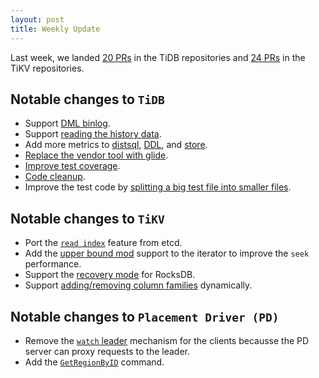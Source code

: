 ```yaml
---
layout: post
title: Weekly Update
---
```


Last week, we landed [20 PRs](https://github.com/pingcap/tidb/pulls?utf8=%E2%9C%93&q=is%3Apr%20is%3Amerged%20merged%3A2016-09-19..2016-09-25%20) in the TiDB repositories and [24 PRs](https://github.com/search?utf8=%E2%9C%93&q=repo%3Apingcap%2Ftikv+repo%3Apingcap%2Fpd+is%3Apr+is%3Amerged+merged%3A2016-09-19..2016-09-25&type=Issues&ref=searchresults) in the TiKV repositories.

## Notable changes to `TiDB`

+ Support [DML binlog](https://github.com/pingcap/tidb/pull/1660).
+ Support [reading the history data](https://github.com/pingcap/tidb/pull/1734).
+ Add more metrics to [distsql](https://github.com/pingcap/tidb/pull/1737), [DDL](https://github.com/pingcap/tidb/pull/1738), and [store](https://github.com/pingcap/tidb/pull/1741).
+ [Replace the vendor tool with glide](https://github.com/pingcap/tidb/pull/1743).
+ [Improve test coverage](https://github.com/pingcap/tidb/pull/1723).
+ [Code cleanup](https://github.com/pingcap/tidb/pull/1745).
+ Improve the test code by [splitting a big test file into smaller files](https://github.com/pingcap/tidb/pull/1757).

## Notable changes to `TiKV`

+ Port the [`read index`](https://github.com/pingcap/tikv/pull/1032) feature from etcd.
+ Add the [upper bound mod](https://github.com/pingcap/tikv/pull/1060) support to the iterator to improve the `seek` performance.
+ Support the [recovery mode](https://github.com/pingcap/tikv/pull/1069) for RocksDB.
+ Support [adding/removing column families](https://github.com/pingcap/tikv/pull/1098) dynamically.


## Notable changes to `Placement Driver (PD)`

+ Remove the [`watch` leader](https://github.com/pingcap/pd/pull/327) mechanism for the clients becausse the PD server can proxy requests to the leader.
+ Add the [`GetRegionByID`](https://github.com/pingcap/pd/pull/329) command.
